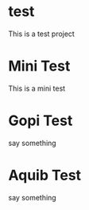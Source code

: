# test
This is a test project

# Mini Test 

This is a mini test


# Gopi Test
say something

# Aquib Test
say something

